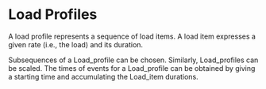 # Load Profiles

A load profile represents a sequence of load items.
A load item expresses a given rate (i.e., the load) and its duration.

Subsequences of a Load_profile can be chosen.
Similarly, Load_profiles can be scaled.
The times of events for a Load_profile can be obtained by giving a starting time and accumulating the Load_item durations.
